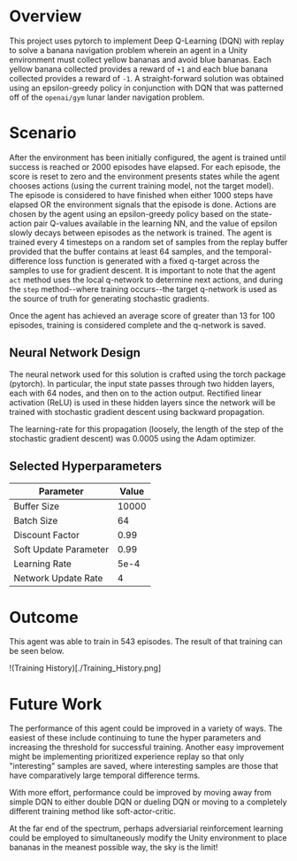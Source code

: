 # Overview

This project uses pytorch to implement Deep Q-Learning (DQN) with replay to solve a banana navigation problem wherein an agent in a Unity environment must collect yellow bananas and avoid blue bananas.
Each yellow banana collected provides a reward of `+1` and each blue banana collected provides a reward of `-1`.
A straight-forward solution was obtained using an epsilon-greedy policy in conjunction with DQN that was patterned off of the `openai/gym` lunar lander navigation problem.

# Scenario
After the environment has been initially configured, the agent is trained until success is reached or 2000 episodes have elapsed.
For each episode, the score is reset to zero and the environment presents states while the agent chooses actions (using the current training model, not the target model).
The episode is considered to have finished when either 1000 steps have elapsed OR the environment signals that the episode is done.
Actions are chosen by the agent using an epsilon-greedy policy based on the state-action pair Q-values available in the learning NN, and the value of epsilon slowly decays between episodes as the network is trained.
The agent is trained every 4 timesteps on a random set of samples from the replay buffer provided that the buffer contains at least 64 samples, and the temporal-difference loss function is generated with a fixed q-target across the samples to use for gradient descent.
It is important to note that the agent `act` method uses the local q-network to determine next actions, and during the `step` method--where training occurs--the target q-network is used as the source of truth for generating stochastic gradients.

Once the agent has achieved an average score of greater than 13 for 100 episodes, training is considered complete and the q-network is saved.

## Neural Network Design
The neural network used for this solution is crafted using the torch package (pytorch).
In particular, the input state passes through two hidden layers, each with 64 nodes, and then on to the action output.
Rectified linear activation (ReLU) is used in these hidden layers since the network will be trained with stochastic gradient descent using backward propagation.

The learning-rate for this propagation (loosely, the length of the step of the stochastic gradient descent) was 0.0005 using the Adam optimizer.

## Selected Hyperparameters
| Parameter   | Value |
| ----------- | ----------- |
| Buffer Size | 10000       |
| Batch Size  | 64        |
| Discount Factor | 0.99 |
| Soft Update Parameter| 0.99  |
| Learning Rate | 5e-4 |
| Network Update Rate | 4 | 

# Outcome
This agent was able to train in 543 episodes.  The result of that training can be seen below.

!(Training History)[./Training_History.png]

# Future Work
The performance of this agent could be improved in a variety of ways.
The easiest of these include continuing to tune the hyper parameters and increasing the threshold for successful training.
Another easy improvement might be implementing prioritized experience replay so that only "interesting" samples are saved, where interesting samples are those that have comparatively large temporal difference terms.

With more effort, performance could be improved by moving away from simple DQN to either double DQN or dueling DQN or moving to a completely different training method like soft-actor-critic.

At the far end of the spectrum, perhaps adversiarial reinforcement learning could be employed to simultaneously modify the Unity environment to place bananas in the meanest possible way, the sky is the limit!
